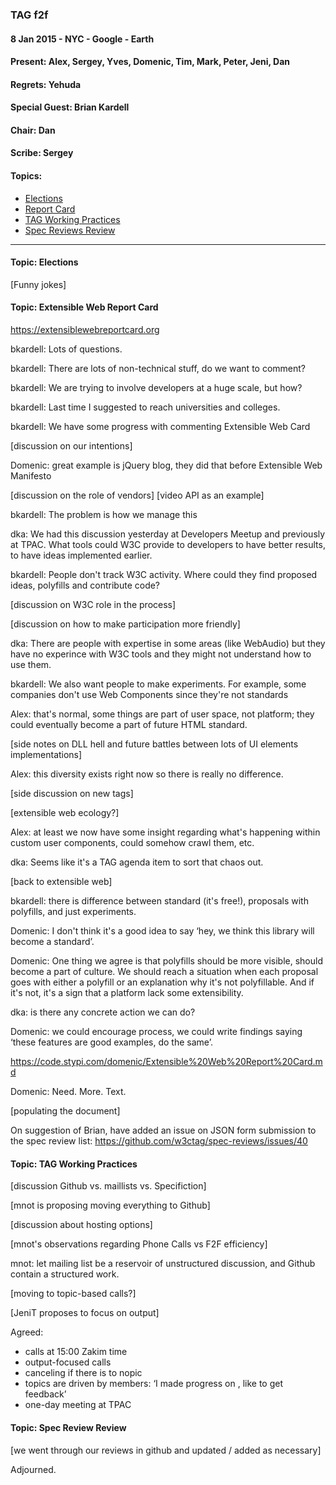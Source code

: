 ### TAG f2f
#### 8 Jan 2015 - NYC - Google - Earth

#### Present: Alex, Sergey, Yves, Domenic, Tim, Mark, Peter, Jeni, Dan
#### Regrets: Yehuda
#### Special Guest: Brian Kardell

#### Chair: Dan
#### Scribe: Sergey

#### Topics:
- <a href="#elections">Elections</a>
- <a href="#reportcard">Report Card</a>
- <a href="#practices">TAG Working Practices</a>
- <a href="#reviews">Spec Reviews Review</a>

---

<a name="elections"></a>
#### Topic: Elections

[Funny jokes]

<a name="reportcard"></a>
#### Topic: Extensible Web Report Card 

https://extensiblewebreportcard.org

bkardell: Lots of questions.

bkardell: There are lots of non-technical stuff, do we want to comment?

bkardell: We are trying to involve developers at a huge scale, but how?

bkardell: Last time I suggested to reach universities and colleges.

bkardell: We have some progress with commenting Extensible Web Card

[discussion on our intentions]

Domenic: great example is jQuery blog, they did that before Extensible Web Manifesto

[discussion on the role of vendors]
[video API as an example]

bkardell: The problem is how we manage this

dka: We had this discussion yesterday at Developers Meetup and previously at TPAC. What tools could W3C provide to developers to have better results, to have ideas implemented earlier.

bkardell: People don't track W3C activity. Where could they find proposed ideas, polyfills and contribute code?

[discussion on W3C role in the process]

[discussion on how to make participation more friendly]

dka: There are people with expertise in some areas (like WebAudio) but they have no experince with W3C tools and they might not understand how to use them.

bkardell: We also want people to make experiments. For example, some companies don't use Web Components since they're not standards

Alex: that's normal, some things are part of user space, not platform; they could eventually become a part of future HTML standard.

[side notes on DLL hell and future battles between lots of UI elements implementations]

Alex: this diversity exists right now so there is really no difference.

[side discussion on new tags]

[extensible web ecology?]

Alex: at least we now have some insight regarding what's happening within custom user components, could somehow crawl them, etc.

dka: Seems like it's a TAG agenda item to sort that chaos out.

[back to extensible web]

bkardell: there is difference between standard (it's free!), proposals with polyfills, and just experiments.

Domenic: I don't think it's a good idea to say ‘hey, we think this library will become a standard’.

Domenic: One thing we agree is that polyfills should be more visible, should become a part of culture. We should reach a situation when each proposal goes with either a polyfill or an explanation why it's not polyfillable. And if it's not, it's a sign that a platform lack some extensibility.

dka: is there any concrete action we can do?

Domenic: we could encourage process, we could write findings saying ‘these features are good examples, do the same’.

https://code.stypi.com/domenic/Extensible%20Web%20Report%20Card.md

Domenic: Need. More. Text.

[populating the document]

On suggestion of Brian, have added an issue on JSON form submission to the spec review list: https://github.com/w3ctag/spec-reviews/issues/40

<a name="practices"></a>
#### Topic: TAG Working Practices

[discussion Github vs. maillists vs. Specifiction]

[mnot is proposing moving everything to Github]

[discussion about hosting options]

[mnot's observations regarding Phone Calls vs F2F efficiency]

mnot: let mailing list be a reservoir of unstructured discussion, and Github contain a structured work.

[moving to topic-based calls?]

[JeniT proposes to focus on output]

Agreed:
- calls at 15:00 Zakim time
- output-focused calls
- canceling if there is to nopic
- topics are driven by members: ‘I made progress on <XYZ>, like to get feedback’
- one-day meeting at TPAC

<a name="reviews"></a>
#### Topic: Spec Review Review

[we went through our reviews in github and updated / added as necessary]

<SO META>

Adjourned.